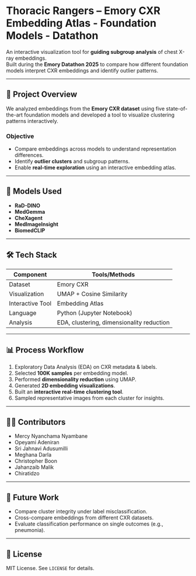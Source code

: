 # Thoracic Rangers – Emory CXR Embedding Atlas - Foundation Models - Datathon

An interactive visualization tool for **guiding subgroup analysis** of chest X-ray embeddings.  
Built during the **Emory Datathon 2025** to compare how different foundation models interpret CXR embeddings and identify outlier patterns.

---

## 🚀 Project Overview
We analyzed embeddings from the **Emory CXR dataset** using five state-of-the-art foundation models and developed a tool to visualize clustering patterns interactively.

### **Objective**
- Compare embeddings across models to understand representation differences.
- Identify **outlier clusters** and subgroup patterns.
- Enable **real-time exploration** using an interactive embedding atlas.

---

## 🧠 Models Used
- **RaD-DINO**
- **MedGemma**
- **CheXagent**
- **MedImageInsight**
- **BiomedCLIP**

---

## 🛠️ Tech Stack
| **Component** | **Tools/Methods** |
|--------------|--------------------|
| Dataset | Emory CXR |
| Visualization | UMAP + Cosine Similarity |
| Interactive Tool | Embedding Atlas |
| Language | Python (Jupyter Notebook) |
| Analysis | EDA, clustering, dimensionality reduction |

---

## 📊 Process Workflow
1. Exploratory Data Analysis (EDA) on CXR metadata & labels.
2. Selected **100K samples** per embedding model.
3. Performed **dimensionality reduction** using UMAP.
4. Generated **2D embedding visualizations**.
5. Built an **interactive real-time clustering tool**.
6. Sampled representative images from each cluster for insights.

---

## 👩‍💻 Contributors
- Mercy Nyanchama Nyambane
- Opeyami Adeniran
- Sri Jahnavi Adusumilli
- Meghana Darla
- Christopher Boon
- Jahanzaib Malik
- Chiratidzo
---

## 🔮 Future Work
- Compare cluster integrity under label misclassification.
- Cross-compare embeddings from different CXR datasets.
- Evaluate classification performance on single outcomes (e.g., pneumonia).

---

## 📄 License
MIT License. See `LICENSE` for details.


